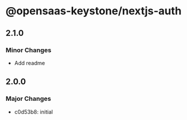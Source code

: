 # @opensaas-keystone/nextjs-auth

## 2.1.0

### Minor Changes

- Add readme

## 2.0.0

### Major Changes

- c0d53b8: initial
